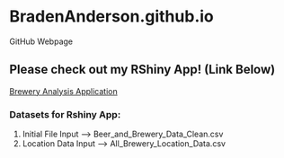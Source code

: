 # BradenAnderson.github.io
GitHub Webpage

## Please check out my RShiny App! (Link Below)
[Brewery Analysis Application](https://bradenanderson.shinyapps.io/beer_brewery_rshinyapp_anderson/)

### Datasets for Rshiny App:
1) Initial File Input --> Beer_and_Brewery_Data_Clean.csv
2) Location Data Input --> All_Brewery_Location_Data.csv
